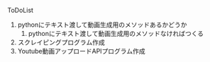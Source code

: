 ToDoList

1. pythonにテキスト渡して動画生成用のメソッドあるかどうか
    1. pythonにテキスト渡して動画生成用のメソッドなければつくる
1. スクレイピングプログラム作成
1. Youtube動画アップロードAPIプログラム作成
